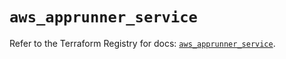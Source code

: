 # `aws_apprunner_service`

Refer to the Terraform Registry for docs: [`aws_apprunner_service`](https://registry.terraform.io/providers/hashicorp/aws/6.8.0/docs/resources/apprunner_service).
